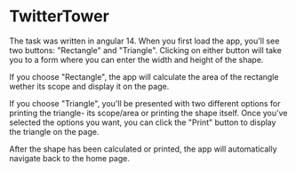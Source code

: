 # TwitterTower
The task was written in angular 14.
When you first load the app, you'll see two buttons: "Rectangle" and "Triangle". Clicking on either button will take you to a form where you can enter the width and height of the shape.

If you choose "Rectangle", the app will calculate the area of the rectangle wether its scope and display it on the page.

If you choose "Triangle", you'll be presented with two different options for printing the triangle- its scope/area or printing the shape itself. Once you've selected the options you want, you can click the "Print" button to display the triangle on the page.

After the shape has been calculated or printed, the app will automatically navigate back to the home page.
